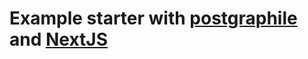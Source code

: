 # Example starter with [postgraphile](https://www.graphile.org/postgraphile/) and [NextJS](https://nextjs.org)

